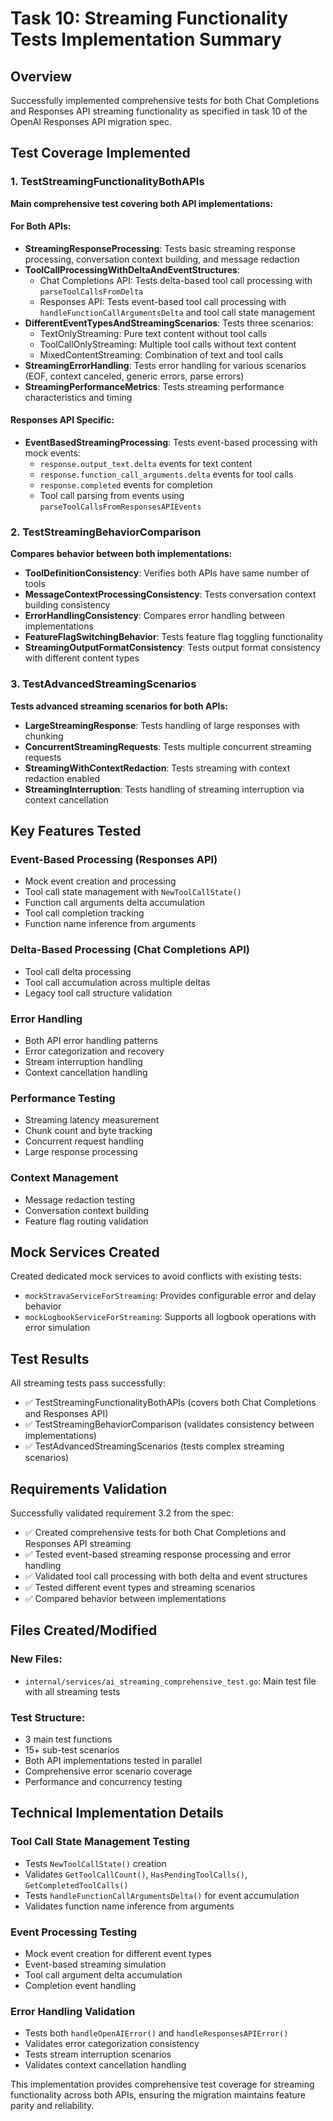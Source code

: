 # Task 10: Streaming Functionality Tests Implementation Summary

## Overview

Successfully implemented comprehensive tests for both Chat Completions and Responses API streaming functionality as specified in task 10 of the OpenAI Responses API migration spec.

## Test Coverage Implemented

### 1. TestStreamingFunctionalityBothAPIs
**Main comprehensive test covering both API implementations:**

#### For Both APIs:
- **StreamingResponseProcessing**: Tests basic streaming response processing, conversation context building, and message redaction
- **ToolCallProcessingWithDeltaAndEventStructures**: 
  - Chat Completions API: Tests delta-based tool call processing with `parseToolCallsFromDelta`
  - Responses API: Tests event-based tool call processing with `handleFunctionCallArgumentsDelta` and tool call state management
- **DifferentEventTypesAndStreamingScenarios**: Tests three scenarios:
  - TextOnlyStreaming: Pure text content without tool calls
  - ToolCallOnlyStreaming: Multiple tool calls without text content
  - MixedContentStreaming: Combination of text and tool calls
- **StreamingErrorHandling**: Tests error handling for various scenarios (EOF, context canceled, generic errors, parse errors)
- **StreamingPerformanceMetrics**: Tests streaming performance characteristics and timing

#### Responses API Specific:
- **EventBasedStreamingProcessing**: Tests event-based processing with mock events:
  - `response.output_text.delta` events for text content
  - `response.function_call_arguments.delta` events for tool calls
  - `response.completed` events for completion
  - Tool call parsing from events using `parseToolCallsFromResponsesAPIEvents`

### 2. TestStreamingBehaviorComparison
**Compares behavior between both implementations:**

- **ToolDefinitionConsistency**: Verifies both APIs have same number of tools
- **MessageContextProcessingConsistency**: Tests conversation context building consistency
- **ErrorHandlingConsistency**: Compares error handling between implementations
- **FeatureFlagSwitchingBehavior**: Tests feature flag toggling functionality
- **StreamingOutputFormatConsistency**: Tests output format consistency with different content types

### 3. TestAdvancedStreamingScenarios
**Tests advanced streaming scenarios for both APIs:**

- **LargeStreamingResponse**: Tests handling of large responses with chunking
- **ConcurrentStreamingRequests**: Tests multiple concurrent streaming requests
- **StreamingWithContextRedaction**: Tests streaming with context redaction enabled
- **StreamingInterruption**: Tests handling of streaming interruption via context cancellation

## Key Features Tested

### Event-Based Processing (Responses API)
- Mock event creation and processing
- Tool call state management with `NewToolCallState()`
- Function call arguments delta accumulation
- Tool call completion tracking
- Function name inference from arguments

### Delta-Based Processing (Chat Completions API)
- Tool call delta processing
- Tool call accumulation across multiple deltas
- Legacy tool call structure validation

### Error Handling
- Both API error handling patterns
- Error categorization and recovery
- Stream interruption handling
- Context cancellation handling

### Performance Testing
- Streaming latency measurement
- Chunk count and byte tracking
- Concurrent request handling
- Large response processing

### Context Management
- Message redaction testing
- Conversation context building
- Feature flag routing validation

## Mock Services Created

Created dedicated mock services to avoid conflicts with existing tests:
- `mockStravaServiceForStreaming`: Provides configurable error and delay behavior
- `mockLogbookServiceForStreaming`: Supports all logbook operations with error simulation

## Test Results

All streaming tests pass successfully:
- ✅ TestStreamingFunctionalityBothAPIs (covers both Chat Completions and Responses API)
- ✅ TestStreamingBehaviorComparison (validates consistency between implementations)
- ✅ TestAdvancedStreamingScenarios (tests complex streaming scenarios)

## Requirements Validation

Successfully validated requirement 3.2 from the spec:
- ✅ Created comprehensive tests for both Chat Completions and Responses API streaming
- ✅ Tested event-based streaming response processing and error handling
- ✅ Validated tool call processing with both delta and event structures
- ✅ Tested different event types and streaming scenarios
- ✅ Compared behavior between implementations

## Files Created/Modified

### New Files:
- `internal/services/ai_streaming_comprehensive_test.go`: Main test file with all streaming tests

### Test Structure:
- 3 main test functions
- 15+ sub-test scenarios
- Both API implementations tested in parallel
- Comprehensive error scenario coverage
- Performance and concurrency testing

## Technical Implementation Details

### Tool Call State Management Testing
- Tests `NewToolCallState()` creation
- Validates `GetToolCallCount()`, `HasPendingToolCalls()`, `GetCompletedToolCalls()`
- Tests `handleFunctionCallArgumentsDelta()` for event accumulation
- Validates function name inference from arguments

### Event Processing Testing
- Mock event creation for different event types
- Event-based streaming simulation
- Tool call argument delta accumulation
- Completion event handling

### Error Handling Validation
- Tests both `handleOpenAIError()` and `handleResponsesAPIError()`
- Validates error categorization consistency
- Tests stream interruption scenarios
- Validates context cancellation handling

This implementation provides comprehensive test coverage for streaming functionality across both APIs, ensuring the migration maintains feature parity and reliability.